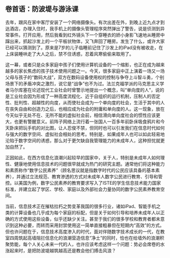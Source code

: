 ## 卷首语：防波堤与游泳课

去年，跟风在家中客厅安装了一个网络摄像头。有次出差在外，到晚上近九点才到达酒店，办理入住时，我手机上的摄像头管理程序突然弹出了警告，说是侦测到异常事件。打开应用，然后我看到红外镜头下一个穿睡衣的娇小身影飞速地从睡房中蹿出来，抓起沙发上的一个平板状物体，又飞奔回了睡房。发生了什么，或许大家已经可以猜测到了。原来是7岁的儿子临睡前记住了沙发上的iPad没有被收走，在上床装睡哄走了大人之后，禁不住诱惑，忍着风寒偷偷来取用了。

这一幕，或者只是众多家庭中孩子们使用计算机设备的一个缩影，也正在成为越来越多的家长焦虑的孩子技术使用问题之一。今天，很多家庭中正上演着一场又一场父母与孩子的“数码大战”，双方在数码设备使用权的控制与争夺上斗智斗勇，个别场景下的矛盾冲突之激烈，说它是“战争”也不为过。法兰克福学派的马克思主义学者马尔库塞在论述现代工业社会时曾警示地提出一个概念，叫“单向度的人”，说的是工业社会因为形成了一种高度流程化、近于自组织的运行机制，压制人的否定性、批判性、超越性的向度，从而使社会成为一个单向度的社会，生活于其中的人在丧失自由和创造力之后，也相应成为社会的附庸和单向度的人。这一现象，放在今天似乎无处不在、无所不能的虚拟社会前，相信滑向单向度社会的惯性应该更大，也更有警醒意义。前阵子网络上流行着一张国人一百多年前卧床吸食鸦片和今天卧床把玩手机的对比图，让人忍俊不禁，但同时也可以引发我们在信息时代如何与强大的数字空间、虚拟社会相处的思考。特别是，如果成年人也可以如此轻易地沦陷于数字空间的诱惑，那么对于更欠缺自我管理能力的未成年人，这种担忧就更加自然了。

正因如此，在西方信息化浪潮兴起较早的国家中，关于人，特别是未成年人如何理性、健康地使用信息技术的问题很早就成为热门的研究主题。通常他们将这种能力和素质称作“数字公民素养”（顾名思议就是指数字时代的公民应该具备的基本素养），并通过立法规范、教育渗透的方式对未成年人数字公民进行教育、引导和管控。以美国为例，数字公民素养的教育要求写入了ISTE的学生信息技术能力国家标准，并建立起了学区、学校、家庭以及外部社会力量协同的数字公民素养教育空间。

当前，信息技术正在摧枯拉朽之势变革我国的很多行业，诸如iPad、智能手机之类的计算设备也几乎成为每个家庭的标配，但是关于如何引导和培养未成年人以正确的方式使用这些设备，似乎还缺少关注。甚至于我们的很多学校和教育者都未意识到这种必要，而转而采用封禁使用这一简单直接粗暴但在短期内“高效”的方式。但也许问题在于，信息技术高度渗入的时代，面对伴随数字技术成长的一代，在教室四周筑起高墙阻拦信息化的浪潮营造信息“净土”的同时，恰也在给墙外的浪潮积聚势能，每个人关心未来一代的人，也许应该考虑这样一个问题：势必会席卷的水涨起来时，是把防波堤越筑越高还是教会他们搏击风浪？
